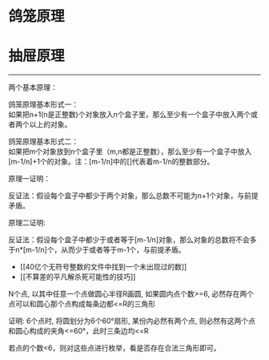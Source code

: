 # 鸽笼原理
# 抽屉原理

---

两个基本原理：

鸽笼原理基本形式一：  
如果把n+1(n是正整数)个对象放入n个盒子里，那么至少有一个盒子中放入两个或者两个以上的对象。

鸽笼原理基本形式二：  
如果把m个对象放到n个盒子里（m,n都是正整数），那么至少有一个盒子中放入[m-1/n]+1个的对象。注：[m-1/n]中的[]代表着m-1/n的整数部分。

原理一证明：

反证法：假设每个盒子中都少于两个对象，那么总数不可能为n+1个对象，与前提矛盾。

原理二证明:

反证法：假设每个盒子中都少于或者等于[m-1/n]对象，那么对象的总数将不会多于n*[m-1/n]个，从而少于或者等于m-1个，与前提矛盾。


- [[40亿个无符号整数的文件中找到一个未出现过的数]]
- [[不算差的平凡解杀死可能性的技巧]]


N个点, 以其中任意一个点做圆心半径R画圆, 如果圆内点个数>=6, 必然存在两个点可以和圆心那个点构成每条边都<=R的三角形

证明: 6个点时, 将圆划分为6个60°扇形, 某份内必然有两个点, 则必然有这两个点和圆心构成的夹角<=60°，此时三条边均<=R

若点的个数<6，则对这些点进行枚举，看是否存在合法三角形即可。


